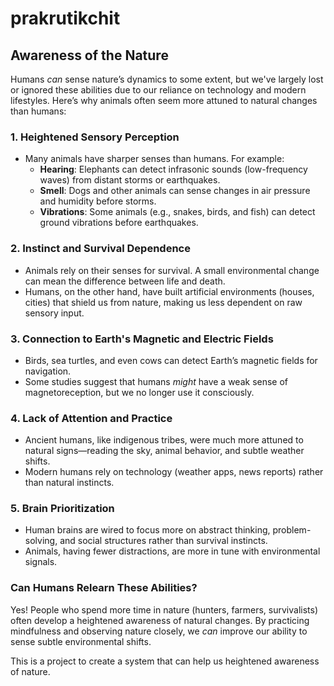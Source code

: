 # prakrutikchit

## Awareness of the Nature

Humans *can* sense nature’s dynamics to some extent, but we've largely lost or ignored these abilities due to our reliance on technology and modern lifestyles. Here’s why animals often seem more attuned to natural changes than humans:  

### **1. Heightened Sensory Perception**  
- Many animals have sharper senses than humans. For example:  
  - **Hearing**: Elephants can detect infrasonic sounds (low-frequency waves) from distant storms or earthquakes.  
  - **Smell**: Dogs and other animals can sense changes in air pressure and humidity before storms.  
  - **Vibrations**: Some animals (e.g., snakes, birds, and fish) can detect ground vibrations before earthquakes.  

### **2. Instinct and Survival Dependence**  
- Animals rely on their senses for survival. A small environmental change can mean the difference between life and death.  
- Humans, on the other hand, have built artificial environments (houses, cities) that shield us from nature, making us less dependent on raw sensory input.  

### **3. Connection to Earth's Magnetic and Electric Fields**  
- Birds, sea turtles, and even cows can detect Earth’s magnetic fields for navigation.  
- Some studies suggest that humans *might* have a weak sense of magnetoreception, but we no longer use it consciously.  

### **4. Lack of Attention and Practice**  
- Ancient humans, like indigenous tribes, were much more attuned to natural signs—reading the sky, animal behavior, and subtle weather shifts.  
- Modern humans rely on technology (weather apps, news reports) rather than natural instincts.  

### **5. Brain Prioritization**  
- Human brains are wired to focus more on abstract thinking, problem-solving, and social structures rather than survival instincts.  
- Animals, having fewer distractions, are more in tune with environmental signals.  

### **Can Humans Relearn These Abilities?**  
Yes! People who spend more time in nature (hunters, farmers, survivalists) often develop a heightened awareness of natural changes. By practicing mindfulness and observing nature closely, we *can* improve our ability to sense subtle environmental shifts.  

This is a project to create a system that can help us heightened awareness of nature.
